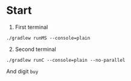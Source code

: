 # Start

1. First terminal

```
./gradlew runMS --console=plain
```


2. Second terminal

```
./gradlew runC --console=plain --no-parallel
```

And digit `buy`
